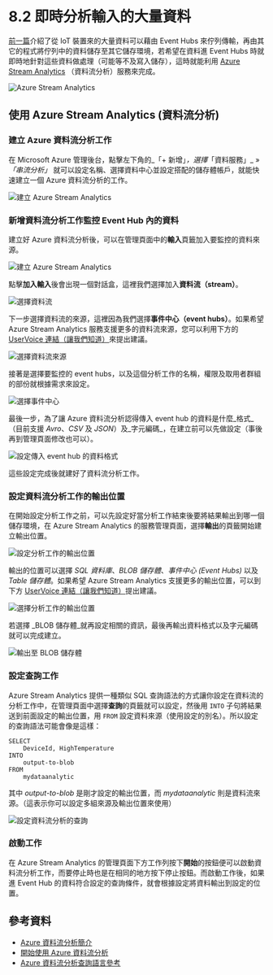 # 8.2 即時分析輸入的大量資料

[前一篇](01_collect_data_from_iot_devices.md)介紹了從 IoT 裝置來的大量資料可以藉由 Event Hubs 來佇列傳輸，再由其它的程式將佇列中的資料儲存至其它儲存環境，若希望在資料進 Event Hubs 時就即時地針對這些資料做處理（可能等不及寫入儲存），這時就能利用 [Azure Stream Analytics](http://azure.microsoft.com/zh-tw/services/stream-analytics/) （資料流分析）服務來完成。

![Azure Stream Analytics](https://skgitbook.blob.core.windows.net/azurerecipestw/8-2-1-azure-stream-analytics.png)

## 使用 Azure Stream Analytics (資料流分析)

### 建立 Azure 資料流分析工作

在 Microsoft Azure 管理後台，點擊左下角的_「+ 新增」_，選擇_「資料服務」_ » _「串流分析」_ 就可以設定名稱、選擇資料中心並設定搭配的儲存體帳戶，就能快速建立一個 Azure 資料流分析的工作。

![建立 Azure Stream Analytics](https://skgitbook.blob.core.windows.net/azurerecipestw/8-2-2-creating-stream-analytics.png)

### 新增資料流分析工作監控 Event Hub 內的資料

建立好 Azure 資料流分析後，可以在管理頁面中的**輸入**頁籤加入要監控的資料來源。

![建立 Azure Stream Analytics](https://skgitbook.blob.core.windows.net/azurerecipestw/8-2-3-adding-stream-input.png)

點擊**加入輸入**後會出現一個對話盒，這裡我們選擇加入**資料流（stream）**。

![選擇資料流](https://skgitbook.blob.core.windows.net/azurerecipestw/8-2-4-adding-stream.png)

下一步選擇資料流的來源，這裡因為我們選擇**事件中心（event hubs）**。如果希望 Azure Stream Analytics 服務支援更多的資料流來源，您可以利用下方的 [UserVoice 連結（讓我們知道）](http://feedback.azure.com/forums/270577-azure-stream-analytics)來提出建議。

![選擇資料流來源](https://skgitbook.blob.core.windows.net/azurerecipestw/8-2-5-selecting-stream-source.png)

接著是選擇要監控的 event hubs，以及這個分析工作的名稱，權限及取用者群組的部份就根據需求來設定。

![選擇事件中心](https://skgitbook.blob.core.windows.net/azurerecipestw/8-2-6-selecting-event-hub.png)

最後一步，為了讓 Azure 資料流分析認得傳入 event hub 的資料是什麼_格式_（目前支援 _Avro_、_CSV_ 及 _JSON_）及_字元編碼_，在建立前可以先做設定（事後再到管理頁面修改也可以）。

![設定傳入 event hub 的資料格式](https://skgitbook.blob.core.windows.net/azurerecipestw/8-2-7-configuring-data-format.png)

這些設定完成後就建好了資料流分析工作。

### 設定資料流分析工作的輸出位置

在開始設定分析工作之前，可以先設定好當分析工作結束後要將結果輸出到哪一個儲存環境，在 Azure Stream Analytics 的服務管理頁面，選擇**輸出**的頁籤開始建立輸出位置。

![設定分析工作的輸出位置](https://skgitbook.blob.core.windows.net/azurerecipestw/8-2-8-adding-output.png)

輸出的位置可以選擇 _SQL 資料庫_、_BLOB 儲存體_、_事件中心 (Event Hubs)_ 以及 _Table 儲存體_。如果希望 Azure Stream Analytics 支援更多的輸出位置，可以到下方 [UserVoice 連結（讓我們知道）](http://feedback.azure.com/forums/270577-azure-stream-analytics)提出建議。

![選擇分析工作的輸出位置](https://skgitbook.blob.core.windows.net/azurerecipestw/8-2-9-selecting-output.png)

若選擇 _BLOB 儲存體_就再設定相關的資訊，最後再輸出資料格式以及字元編碼就可以完成建立。

![輸出至 BLOB 儲存體](https://skgitbook.blob.core.windows.net/azurerecipestw/8-2-10-output-to-blob-storage.png)

### 設定查詢工作

Azure Stream Analytics 提供一種類似 SQL 查詢語法的方式讓你設定在資料流的分析工作中，在管理頁面中選擇**查詢**的頁籤就可以設定，然後用 ```INTO``` 子句將結果送到前面設定的輸出位置，用 ```FROM``` 設定資料來源（使用設定的別名）。所以設定的查詢語法可能會像是這樣：

	SELECT 
		DeviceId, HighTemperature 
	INTO 
		output-to-blob 
	FROM
		mydataanalytic

其中 _output-to-blob_ 是剛才設定的輸出位置，而 _mydataanalytic_ 則是資料流來源。（這表示你可以設定多組來源及輸出位置來使用）

![設定資料流分析的查詢](https://skgitbook.blob.core.windows.net/azurerecipestw/8-2-11-configuring-the-query.png)

### 啟動工作

在 Azure Stream Analytics 的管理頁面下方工作列按下**開始**的按鈕便可以啟動資料流分析工作，而要停止時也是在相同的地方按下停止按鈕。而啟動工作後，如果進 Event Hub 的資料符合設定的查詢條件，就會根據設定將資料輸出到設定的位置。

## 參考資料

* [Azure 資料流分析簡介](http://azure.microsoft.com/zh-tw/documentation/articles/stream-analytics-introduction/)
* [開始使用 Azure 資料流分析](http://azure.microsoft.com/zh-tw/documentation/articles/stream-analytics-get-started/)
* [Azure 資料流分析查詢語言參考](https://msdn.microsoft.com/zh-tw/library/dn834998.aspx)